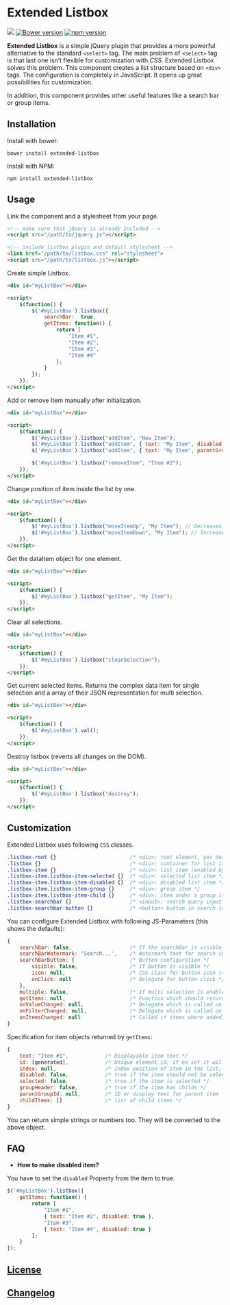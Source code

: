 # Extended Listbox


[![](https://travis-ci.org/code-chris/extended-listbox.svg?branch=master)](https://travis-ci.org/code-chris/extended-listbox)
[![Bower version](https://badge.fury.io/bo/extended-listbox.svg)](https://badge.fury.io/bo/extended-listbox)
[![npm version](https://badge.fury.io/js/extended-listbox.svg)](https://badge.fury.io/js/extended-listbox)


**Extended Listbox** is a simple jQuery plugin that provides a more
powerful alternative to the standard `<select>` tag. The main problem of
`<select>` tag is that last one isn’t flexible for customization with
*CSS*. Extended Listbox solves this problem. This component creates a list
structure based on `<div>` tags. The configuration is completely in
JavaScript. It opens up great possibilities for customization.

In addition, this component provides other useful features like a search
bar or group items.

## Installation

Install with bower:
```
bower install extended-listbox
```
Install with NPM:
```
npm install extended-listbox
```


## Usage

Link the component and a stylesheet from your page.

```html
<!-- make sure that jQuery is already included -->
<script src="/path/to/jquery.js"></script>

<!-- include listbox plugin and default stylesheet -->
<link href="/path/to/listbox.css" rel="stylesheet">
<script src="/path/to/listbox.js"></script>
```

Create simple Listbox.

```html
<div id="myListBox"></div>

<script>
	$(function() {
		$('#myListBox').listbox({
			searchBar:  true,
			getItems: function() {
				return [
					"Item #1",
					"Item #2",
					"Item #3",
					"Item #4"
				];
			}
		});
	});
</script>
```

Add or remove Item manually after initialization.

```html
<div id="myListBox"></div>

<script>
	$(function() {
		$('#myListBox').listbox("addItem", "New Item");
		$('#myListBox').listbox("addItem", { text: "My Item", disabled: true });
		$('#myListBox').listbox("addItem", { text: "My Item", parentGroupId: "My Parent" });

		$('#myListBox').listbox("removeItem", "Item #2");
	});
</script>
```

Change position of item inside the list by one.

```html
<div id="myListBox"></div>

<script>
	$(function() {
		$('#myListBox').listbox("moveItemUp", "My Item"); // Decreases the index based position by one.
		$('#myListBox').listbox("moveItemDown", "My Item"); // Increases the index based position by one.
	});
</script>
```

Get the dataItem object for one element.

```html
<div id="myListBox"></div>

<script>
	$(function() {
		$('#myListBox').listbox("getItem", "My Item");
	});
</script>
```

Clear all selections.

```html
<div id="myListBox"></div>

<script>
	$(function() {
		$('#myListBox').listbox("clearSelection");
	});
</script>
```

Get current selected items. Returns the complex data item for single
selection and a array of their JSON representation for multi selection.

```html
<div id="myListBox"></div>

<script>
	$(function() {
		$('#myListBox').val();
	});
</script>
```

Destroy listbox (reverts all changes on the DOM).

```html
<div id="myListBox"></div>

<script>
	$(function() {
  		$('#myListBox').listbox("destroy");
	});
</script>
```


## Customization


Extended Listbox uses following `CSS` classes.

```css
.listbox-root {}                        /* <div>: root element, you declared in the DOM */
.listbox {}                             /* <div>: container for list items */
.listbox-item {}                        /* <div>: list item (enabled by default) */
.listbox-item.listbox-item-selected {}  /* <div>: selected list item */
.listbox-item.listbox-item-disabled {}  /* <div>: disabled list item */
.listbox-item.listbox-item-group {}     /* <div>: group item */
.listbox-item.listbox-item-child {}     /* <div>: item under a group item */
.listbox-searchbar {}                   /* <input>: search query input */
.listbox-searchbar-button {}            /* <button> button in search input field */
```

You can configure Extended Listbox with following JS-Parameters (this shows the
defaults):

```javascript
{
	searchBar: false,                   /* If the searchBar is visible */
    searchBarWatermark: 'Search...',    /* Watermark text for search input */
    searchBarButton: {                  /* Button configuration */
        visible: false,                 /* If Button is visible */
        icon: null,                     /* CSS class for button icon (<i> tag) */
        onClick: null                   /* Delegate for button click */
    },
    multiple: false,                    /* If multi selection is enabled */
    getItems: null,                     /* Function which should return a array of items (see below) */
    onValueChanged: null,               /* Delegate which is called on selection changes */
    onFilterChanged: null,              /* Delegate which is called on search query changes */
    onItemsChanged: null                /* Called if items where added, removed or their position changed */
}
```

Specification for item objects returned by ``getItems``:

```javascript
{
	text: "Item #1",            /* Displayable item text */
    id: [generated],            /* Unique element id, if no set it will be generated like listboxitem8294854 */
    index: null,                /* Index position of item in the list; only used for manual addItem calls. */
    disabled: false,            /* true if the item should not be selectable */
    selected: false,            /* true if the item is selected */
    groupHeader: false,         /* true if the item has childs */
    parentGroupId: null,        /* ID or display text for parent item to use; only used for manual addItem calls. */
    childItems: []              /* list of child items */
}
```

You can return simple strings or numbers too. They will be converted to the above object.


## FAQ

- **How to make disabled item?**

You have to set the ``disabled`` Property from the item to true.

```javascript
$('#myListBox').listbox({
	getItems: function() {
		return [
			"Item #1",
			{ text: "Item #2", disabled: true },
			"Item #3",
			{ text: "Item #4", disabled: true }
		];
	}
});
```

[License](https://raw.githubusercontent.com/code-chris/extended-listbox/master/LICENSE)
--------
[Changelog](https://github.com/code-chris/extended-listbox/blob/master/doc/CHANGELOG.md)
----------
